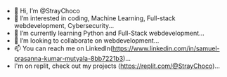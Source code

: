 - 👋 Hi, I’m @StrayChoco
- 👀 I’m interested in coding, Machine Learning, Full-stack webdevelopment, Cybersecurity...
- 🌱 I’m currently learning Python and Full-Stack webdevelopment...
- 💞️ I’m looking to collaborate on webdevelopment...
- 📫 You can reach me on LinkedIn(https://www.linkedin.com/in/samuel-prasanna-kumar-mutyala-8bb7221b3)...
-    I'm on replit, check out my projects (https://replit.com/@StrayChoco)...
<!---
StrayChoco/StrayChoco is a ✨ special ✨ repository because its `README.md` (this file) appears on your GitHub profile.
You can click the Preview link to take a look at your changes.
--->
